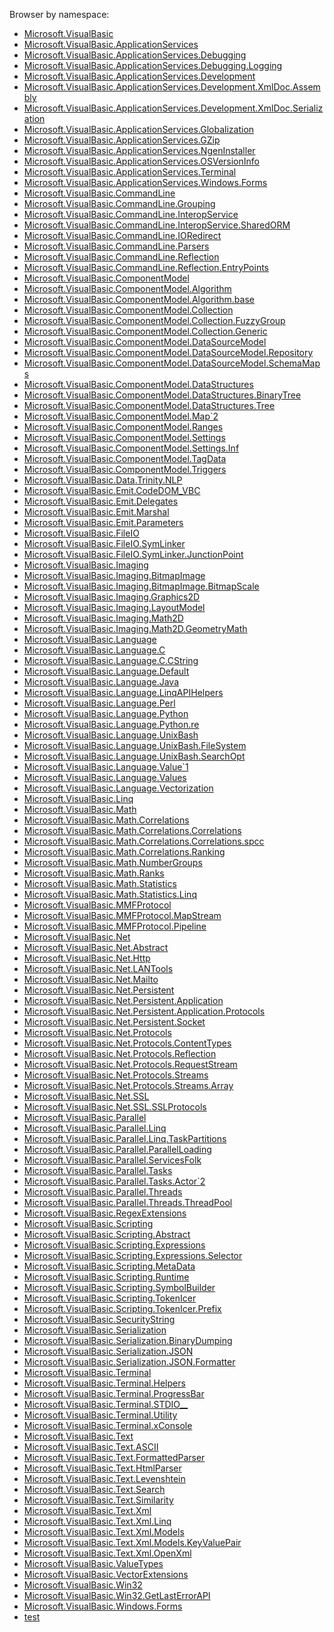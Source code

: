 Browser by namespace:

+ <a href="#" onClick="load('/docs/Microsoft.VisualBasic/index.md')">Microsoft.VisualBasic</a>
+ <a href="#" onClick="load('/docs/Microsoft.VisualBasic.ApplicationServices/index.md')">Microsoft.VisualBasic.ApplicationServices</a>
+ <a href="#" onClick="load('/docs/Microsoft.VisualBasic.ApplicationServices.Debugging/index.md')">Microsoft.VisualBasic.ApplicationServices.Debugging</a>
+ <a href="#" onClick="load('/docs/Microsoft.VisualBasic.ApplicationServices.Debugging.Logging/index.md')">Microsoft.VisualBasic.ApplicationServices.Debugging.Logging</a>
+ <a href="#" onClick="load('/docs/Microsoft.VisualBasic.ApplicationServices.Development/index.md')">Microsoft.VisualBasic.ApplicationServices.Development</a>
+ <a href="#" onClick="load('/docs/Microsoft.VisualBasic.ApplicationServices.Development.XmlDoc.Assembly/index.md')">Microsoft.VisualBasic.ApplicationServices.Development.XmlDoc.Assembly</a>
+ <a href="#" onClick="load('/docs/Microsoft.VisualBasic.ApplicationServices.Development.XmlDoc.Serialization/index.md')">Microsoft.VisualBasic.ApplicationServices.Development.XmlDoc.Serialization</a>
+ <a href="#" onClick="load('/docs/Microsoft.VisualBasic.ApplicationServices.Globalization/index.md')">Microsoft.VisualBasic.ApplicationServices.Globalization</a>
+ <a href="#" onClick="load('/docs/Microsoft.VisualBasic.ApplicationServices.GZip/index.md')">Microsoft.VisualBasic.ApplicationServices.GZip</a>
+ <a href="#" onClick="load('/docs/Microsoft.VisualBasic.ApplicationServices.NgenInstaller/index.md')">Microsoft.VisualBasic.ApplicationServices.NgenInstaller</a>
+ <a href="#" onClick="load('/docs/Microsoft.VisualBasic.ApplicationServices.OSVersionInfo/index.md')">Microsoft.VisualBasic.ApplicationServices.OSVersionInfo</a>
+ <a href="#" onClick="load('/docs/Microsoft.VisualBasic.ApplicationServices.Terminal/index.md')">Microsoft.VisualBasic.ApplicationServices.Terminal</a>
+ <a href="#" onClick="load('/docs/Microsoft.VisualBasic.ApplicationServices.Windows.Forms/index.md')">Microsoft.VisualBasic.ApplicationServices.Windows.Forms</a>
+ <a href="#" onClick="load('/docs/Microsoft.VisualBasic.CommandLine/index.md')">Microsoft.VisualBasic.CommandLine</a>
+ <a href="#" onClick="load('/docs/Microsoft.VisualBasic.CommandLine.Grouping/index.md')">Microsoft.VisualBasic.CommandLine.Grouping</a>
+ <a href="#" onClick="load('/docs/Microsoft.VisualBasic.CommandLine.InteropService/index.md')">Microsoft.VisualBasic.CommandLine.InteropService</a>
+ <a href="#" onClick="load('/docs/Microsoft.VisualBasic.CommandLine.InteropService.SharedORM/index.md')">Microsoft.VisualBasic.CommandLine.InteropService.SharedORM</a>
+ <a href="#" onClick="load('/docs/Microsoft.VisualBasic.CommandLine.IORedirect/index.md')">Microsoft.VisualBasic.CommandLine.IORedirect</a>
+ <a href="#" onClick="load('/docs/Microsoft.VisualBasic.CommandLine.Parsers/index.md')">Microsoft.VisualBasic.CommandLine.Parsers</a>
+ <a href="#" onClick="load('/docs/Microsoft.VisualBasic.CommandLine.Reflection/index.md')">Microsoft.VisualBasic.CommandLine.Reflection</a>
+ <a href="#" onClick="load('/docs/Microsoft.VisualBasic.CommandLine.Reflection.EntryPoints/index.md')">Microsoft.VisualBasic.CommandLine.Reflection.EntryPoints</a>
+ <a href="#" onClick="load('/docs/Microsoft.VisualBasic.ComponentModel/index.md')">Microsoft.VisualBasic.ComponentModel</a>
+ <a href="#" onClick="load('/docs/Microsoft.VisualBasic.ComponentModel.Algorithm/index.md')">Microsoft.VisualBasic.ComponentModel.Algorithm</a>
+ <a href="#" onClick="load('/docs/Microsoft.VisualBasic.ComponentModel.Algorithm.base/index.md')">Microsoft.VisualBasic.ComponentModel.Algorithm.base</a>
+ <a href="#" onClick="load('/docs/Microsoft.VisualBasic.ComponentModel.Collection/index.md')">Microsoft.VisualBasic.ComponentModel.Collection</a>
+ <a href="#" onClick="load('/docs/Microsoft.VisualBasic.ComponentModel.Collection.FuzzyGroup/index.md')">Microsoft.VisualBasic.ComponentModel.Collection.FuzzyGroup</a>
+ <a href="#" onClick="load('/docs/Microsoft.VisualBasic.ComponentModel.Collection.Generic/index.md')">Microsoft.VisualBasic.ComponentModel.Collection.Generic</a>
+ <a href="#" onClick="load('/docs/Microsoft.VisualBasic.ComponentModel.DataSourceModel/index.md')">Microsoft.VisualBasic.ComponentModel.DataSourceModel</a>
+ <a href="#" onClick="load('/docs/Microsoft.VisualBasic.ComponentModel.DataSourceModel.Repository/index.md')">Microsoft.VisualBasic.ComponentModel.DataSourceModel.Repository</a>
+ <a href="#" onClick="load('/docs/Microsoft.VisualBasic.ComponentModel.DataSourceModel.SchemaMaps/index.md')">Microsoft.VisualBasic.ComponentModel.DataSourceModel.SchemaMaps</a>
+ <a href="#" onClick="load('/docs/Microsoft.VisualBasic.ComponentModel.DataStructures/index.md')">Microsoft.VisualBasic.ComponentModel.DataStructures</a>
+ <a href="#" onClick="load('/docs/Microsoft.VisualBasic.ComponentModel.DataStructures.BinaryTree/index.md')">Microsoft.VisualBasic.ComponentModel.DataStructures.BinaryTree</a>
+ <a href="#" onClick="load('/docs/Microsoft.VisualBasic.ComponentModel.DataStructures.Tree/index.md')">Microsoft.VisualBasic.ComponentModel.DataStructures.Tree</a>
+ <a href="#" onClick="load('/docs/Microsoft.VisualBasic.ComponentModel.Map`2/index.md')">Microsoft.VisualBasic.ComponentModel.Map`2</a>
+ <a href="#" onClick="load('/docs/Microsoft.VisualBasic.ComponentModel.Ranges/index.md')">Microsoft.VisualBasic.ComponentModel.Ranges</a>
+ <a href="#" onClick="load('/docs/Microsoft.VisualBasic.ComponentModel.Settings/index.md')">Microsoft.VisualBasic.ComponentModel.Settings</a>
+ <a href="#" onClick="load('/docs/Microsoft.VisualBasic.ComponentModel.Settings.Inf/index.md')">Microsoft.VisualBasic.ComponentModel.Settings.Inf</a>
+ <a href="#" onClick="load('/docs/Microsoft.VisualBasic.ComponentModel.TagData/index.md')">Microsoft.VisualBasic.ComponentModel.TagData</a>
+ <a href="#" onClick="load('/docs/Microsoft.VisualBasic.ComponentModel.Triggers/index.md')">Microsoft.VisualBasic.ComponentModel.Triggers</a>
+ <a href="#" onClick="load('/docs/Microsoft.VisualBasic.Data.Trinity.NLP/index.md')">Microsoft.VisualBasic.Data.Trinity.NLP</a>
+ <a href="#" onClick="load('/docs/Microsoft.VisualBasic.Emit.CodeDOM_VBC/index.md')">Microsoft.VisualBasic.Emit.CodeDOM_VBC</a>
+ <a href="#" onClick="load('/docs/Microsoft.VisualBasic.Emit.Delegates/index.md')">Microsoft.VisualBasic.Emit.Delegates</a>
+ <a href="#" onClick="load('/docs/Microsoft.VisualBasic.Emit.Marshal/index.md')">Microsoft.VisualBasic.Emit.Marshal</a>
+ <a href="#" onClick="load('/docs/Microsoft.VisualBasic.Emit.Parameters/index.md')">Microsoft.VisualBasic.Emit.Parameters</a>
+ <a href="#" onClick="load('/docs/Microsoft.VisualBasic.FileIO/index.md')">Microsoft.VisualBasic.FileIO</a>
+ <a href="#" onClick="load('/docs/Microsoft.VisualBasic.FileIO.SymLinker/index.md')">Microsoft.VisualBasic.FileIO.SymLinker</a>
+ <a href="#" onClick="load('/docs/Microsoft.VisualBasic.FileIO.SymLinker.JunctionPoint/index.md')">Microsoft.VisualBasic.FileIO.SymLinker.JunctionPoint</a>
+ <a href="#" onClick="load('/docs/Microsoft.VisualBasic.Imaging/index.md')">Microsoft.VisualBasic.Imaging</a>
+ <a href="#" onClick="load('/docs/Microsoft.VisualBasic.Imaging.BitmapImage/index.md')">Microsoft.VisualBasic.Imaging.BitmapImage</a>
+ <a href="#" onClick="load('/docs/Microsoft.VisualBasic.Imaging.BitmapImage.BitmapScale/index.md')">Microsoft.VisualBasic.Imaging.BitmapImage.BitmapScale</a>
+ <a href="#" onClick="load('/docs/Microsoft.VisualBasic.Imaging.Graphics2D/index.md')">Microsoft.VisualBasic.Imaging.Graphics2D</a>
+ <a href="#" onClick="load('/docs/Microsoft.VisualBasic.Imaging.LayoutModel/index.md')">Microsoft.VisualBasic.Imaging.LayoutModel</a>
+ <a href="#" onClick="load('/docs/Microsoft.VisualBasic.Imaging.Math2D/index.md')">Microsoft.VisualBasic.Imaging.Math2D</a>
+ <a href="#" onClick="load('/docs/Microsoft.VisualBasic.Imaging.Math2D.GeometryMath/index.md')">Microsoft.VisualBasic.Imaging.Math2D.GeometryMath</a>
+ <a href="#" onClick="load('/docs/Microsoft.VisualBasic.Language/index.md')">Microsoft.VisualBasic.Language</a>
+ <a href="#" onClick="load('/docs/Microsoft.VisualBasic.Language.C/index.md')">Microsoft.VisualBasic.Language.C</a>
+ <a href="#" onClick="load('/docs/Microsoft.VisualBasic.Language.C.CString/index.md')">Microsoft.VisualBasic.Language.C.CString</a>
+ <a href="#" onClick="load('/docs/Microsoft.VisualBasic.Language.Default/index.md')">Microsoft.VisualBasic.Language.Default</a>
+ <a href="#" onClick="load('/docs/Microsoft.VisualBasic.Language.Java/index.md')">Microsoft.VisualBasic.Language.Java</a>
+ <a href="#" onClick="load('/docs/Microsoft.VisualBasic.Language.LinqAPIHelpers/index.md')">Microsoft.VisualBasic.Language.LinqAPIHelpers</a>
+ <a href="#" onClick="load('/docs/Microsoft.VisualBasic.Language.Perl/index.md')">Microsoft.VisualBasic.Language.Perl</a>
+ <a href="#" onClick="load('/docs/Microsoft.VisualBasic.Language.Python/index.md')">Microsoft.VisualBasic.Language.Python</a>
+ <a href="#" onClick="load('/docs/Microsoft.VisualBasic.Language.Python.re/index.md')">Microsoft.VisualBasic.Language.Python.re</a>
+ <a href="#" onClick="load('/docs/Microsoft.VisualBasic.Language.UnixBash/index.md')">Microsoft.VisualBasic.Language.UnixBash</a>
+ <a href="#" onClick="load('/docs/Microsoft.VisualBasic.Language.UnixBash.FileSystem/index.md')">Microsoft.VisualBasic.Language.UnixBash.FileSystem</a>
+ <a href="#" onClick="load('/docs/Microsoft.VisualBasic.Language.UnixBash.SearchOpt/index.md')">Microsoft.VisualBasic.Language.UnixBash.SearchOpt</a>
+ <a href="#" onClick="load('/docs/Microsoft.VisualBasic.Language.Value`1/index.md')">Microsoft.VisualBasic.Language.Value`1</a>
+ <a href="#" onClick="load('/docs/Microsoft.VisualBasic.Language.Values/index.md')">Microsoft.VisualBasic.Language.Values</a>
+ <a href="#" onClick="load('/docs/Microsoft.VisualBasic.Language.Vectorization/index.md')">Microsoft.VisualBasic.Language.Vectorization</a>
+ <a href="#" onClick="load('/docs/Microsoft.VisualBasic.Linq/index.md')">Microsoft.VisualBasic.Linq</a>
+ <a href="#" onClick="load('/docs/Microsoft.VisualBasic.Math/index.md')">Microsoft.VisualBasic.Math</a>
+ <a href="#" onClick="load('/docs/Microsoft.VisualBasic.Math.Correlations/index.md')">Microsoft.VisualBasic.Math.Correlations</a>
+ <a href="#" onClick="load('/docs/Microsoft.VisualBasic.Math.Correlations.Correlations/index.md')">Microsoft.VisualBasic.Math.Correlations.Correlations</a>
+ <a href="#" onClick="load('/docs/Microsoft.VisualBasic.Math.Correlations.Correlations.spcc/index.md')">Microsoft.VisualBasic.Math.Correlations.Correlations.spcc</a>
+ <a href="#" onClick="load('/docs/Microsoft.VisualBasic.Math.Correlations.Ranking/index.md')">Microsoft.VisualBasic.Math.Correlations.Ranking</a>
+ <a href="#" onClick="load('/docs/Microsoft.VisualBasic.Math.NumberGroups/index.md')">Microsoft.VisualBasic.Math.NumberGroups</a>
+ <a href="#" onClick="load('/docs/Microsoft.VisualBasic.Math.Ranks/index.md')">Microsoft.VisualBasic.Math.Ranks</a>
+ <a href="#" onClick="load('/docs/Microsoft.VisualBasic.Math.Statistics/index.md')">Microsoft.VisualBasic.Math.Statistics</a>
+ <a href="#" onClick="load('/docs/Microsoft.VisualBasic.Math.Statistics.Linq/index.md')">Microsoft.VisualBasic.Math.Statistics.Linq</a>
+ <a href="#" onClick="load('/docs/Microsoft.VisualBasic.MMFProtocol/index.md')">Microsoft.VisualBasic.MMFProtocol</a>
+ <a href="#" onClick="load('/docs/Microsoft.VisualBasic.MMFProtocol.MapStream/index.md')">Microsoft.VisualBasic.MMFProtocol.MapStream</a>
+ <a href="#" onClick="load('/docs/Microsoft.VisualBasic.MMFProtocol.Pipeline/index.md')">Microsoft.VisualBasic.MMFProtocol.Pipeline</a>
+ <a href="#" onClick="load('/docs/Microsoft.VisualBasic.Net/index.md')">Microsoft.VisualBasic.Net</a>
+ <a href="#" onClick="load('/docs/Microsoft.VisualBasic.Net.Abstract/index.md')">Microsoft.VisualBasic.Net.Abstract</a>
+ <a href="#" onClick="load('/docs/Microsoft.VisualBasic.Net.Http/index.md')">Microsoft.VisualBasic.Net.Http</a>
+ <a href="#" onClick="load('/docs/Microsoft.VisualBasic.Net.LANTools/index.md')">Microsoft.VisualBasic.Net.LANTools</a>
+ <a href="#" onClick="load('/docs/Microsoft.VisualBasic.Net.Mailto/index.md')">Microsoft.VisualBasic.Net.Mailto</a>
+ <a href="#" onClick="load('/docs/Microsoft.VisualBasic.Net.Persistent/index.md')">Microsoft.VisualBasic.Net.Persistent</a>
+ <a href="#" onClick="load('/docs/Microsoft.VisualBasic.Net.Persistent.Application/index.md')">Microsoft.VisualBasic.Net.Persistent.Application</a>
+ <a href="#" onClick="load('/docs/Microsoft.VisualBasic.Net.Persistent.Application.Protocols/index.md')">Microsoft.VisualBasic.Net.Persistent.Application.Protocols</a>
+ <a href="#" onClick="load('/docs/Microsoft.VisualBasic.Net.Persistent.Socket/index.md')">Microsoft.VisualBasic.Net.Persistent.Socket</a>
+ <a href="#" onClick="load('/docs/Microsoft.VisualBasic.Net.Protocols/index.md')">Microsoft.VisualBasic.Net.Protocols</a>
+ <a href="#" onClick="load('/docs/Microsoft.VisualBasic.Net.Protocols.ContentTypes/index.md')">Microsoft.VisualBasic.Net.Protocols.ContentTypes</a>
+ <a href="#" onClick="load('/docs/Microsoft.VisualBasic.Net.Protocols.Reflection/index.md')">Microsoft.VisualBasic.Net.Protocols.Reflection</a>
+ <a href="#" onClick="load('/docs/Microsoft.VisualBasic.Net.Protocols.RequestStream/index.md')">Microsoft.VisualBasic.Net.Protocols.RequestStream</a>
+ <a href="#" onClick="load('/docs/Microsoft.VisualBasic.Net.Protocols.Streams/index.md')">Microsoft.VisualBasic.Net.Protocols.Streams</a>
+ <a href="#" onClick="load('/docs/Microsoft.VisualBasic.Net.Protocols.Streams.Array/index.md')">Microsoft.VisualBasic.Net.Protocols.Streams.Array</a>
+ <a href="#" onClick="load('/docs/Microsoft.VisualBasic.Net.SSL/index.md')">Microsoft.VisualBasic.Net.SSL</a>
+ <a href="#" onClick="load('/docs/Microsoft.VisualBasic.Net.SSL.SSLProtocols/index.md')">Microsoft.VisualBasic.Net.SSL.SSLProtocols</a>
+ <a href="#" onClick="load('/docs/Microsoft.VisualBasic.Parallel/index.md')">Microsoft.VisualBasic.Parallel</a>
+ <a href="#" onClick="load('/docs/Microsoft.VisualBasic.Parallel.Linq/index.md')">Microsoft.VisualBasic.Parallel.Linq</a>
+ <a href="#" onClick="load('/docs/Microsoft.VisualBasic.Parallel.Linq.TaskPartitions/index.md')">Microsoft.VisualBasic.Parallel.Linq.TaskPartitions</a>
+ <a href="#" onClick="load('/docs/Microsoft.VisualBasic.Parallel.ParallelLoading/index.md')">Microsoft.VisualBasic.Parallel.ParallelLoading</a>
+ <a href="#" onClick="load('/docs/Microsoft.VisualBasic.Parallel.ServicesFolk/index.md')">Microsoft.VisualBasic.Parallel.ServicesFolk</a>
+ <a href="#" onClick="load('/docs/Microsoft.VisualBasic.Parallel.Tasks/index.md')">Microsoft.VisualBasic.Parallel.Tasks</a>
+ <a href="#" onClick="load('/docs/Microsoft.VisualBasic.Parallel.Tasks.Actor`2/index.md')">Microsoft.VisualBasic.Parallel.Tasks.Actor`2</a>
+ <a href="#" onClick="load('/docs/Microsoft.VisualBasic.Parallel.Threads/index.md')">Microsoft.VisualBasic.Parallel.Threads</a>
+ <a href="#" onClick="load('/docs/Microsoft.VisualBasic.Parallel.Threads.ThreadPool/index.md')">Microsoft.VisualBasic.Parallel.Threads.ThreadPool</a>
+ <a href="#" onClick="load('/docs/Microsoft.VisualBasic.RegexExtensions/index.md')">Microsoft.VisualBasic.RegexExtensions</a>
+ <a href="#" onClick="load('/docs/Microsoft.VisualBasic.Scripting/index.md')">Microsoft.VisualBasic.Scripting</a>
+ <a href="#" onClick="load('/docs/Microsoft.VisualBasic.Scripting.Abstract/index.md')">Microsoft.VisualBasic.Scripting.Abstract</a>
+ <a href="#" onClick="load('/docs/Microsoft.VisualBasic.Scripting.Expressions/index.md')">Microsoft.VisualBasic.Scripting.Expressions</a>
+ <a href="#" onClick="load('/docs/Microsoft.VisualBasic.Scripting.Expressions.Selector/index.md')">Microsoft.VisualBasic.Scripting.Expressions.Selector</a>
+ <a href="#" onClick="load('/docs/Microsoft.VisualBasic.Scripting.MetaData/index.md')">Microsoft.VisualBasic.Scripting.MetaData</a>
+ <a href="#" onClick="load('/docs/Microsoft.VisualBasic.Scripting.Runtime/index.md')">Microsoft.VisualBasic.Scripting.Runtime</a>
+ <a href="#" onClick="load('/docs/Microsoft.VisualBasic.Scripting.SymbolBuilder/index.md')">Microsoft.VisualBasic.Scripting.SymbolBuilder</a>
+ <a href="#" onClick="load('/docs/Microsoft.VisualBasic.Scripting.TokenIcer/index.md')">Microsoft.VisualBasic.Scripting.TokenIcer</a>
+ <a href="#" onClick="load('/docs/Microsoft.VisualBasic.Scripting.TokenIcer.Prefix/index.md')">Microsoft.VisualBasic.Scripting.TokenIcer.Prefix</a>
+ <a href="#" onClick="load('/docs/Microsoft.VisualBasic.SecurityString/index.md')">Microsoft.VisualBasic.SecurityString</a>
+ <a href="#" onClick="load('/docs/Microsoft.VisualBasic.Serialization/index.md')">Microsoft.VisualBasic.Serialization</a>
+ <a href="#" onClick="load('/docs/Microsoft.VisualBasic.Serialization.BinaryDumping/index.md')">Microsoft.VisualBasic.Serialization.BinaryDumping</a>
+ <a href="#" onClick="load('/docs/Microsoft.VisualBasic.Serialization.JSON/index.md')">Microsoft.VisualBasic.Serialization.JSON</a>
+ <a href="#" onClick="load('/docs/Microsoft.VisualBasic.Serialization.JSON.Formatter/index.md')">Microsoft.VisualBasic.Serialization.JSON.Formatter</a>
+ <a href="#" onClick="load('/docs/Microsoft.VisualBasic.Terminal/index.md')">Microsoft.VisualBasic.Terminal</a>
+ <a href="#" onClick="load('/docs/Microsoft.VisualBasic.Terminal.Helpers/index.md')">Microsoft.VisualBasic.Terminal.Helpers</a>
+ <a href="#" onClick="load('/docs/Microsoft.VisualBasic.Terminal.ProgressBar/index.md')">Microsoft.VisualBasic.Terminal.ProgressBar</a>
+ <a href="#" onClick="load('/docs/Microsoft.VisualBasic.Terminal.STDIO__/index.md')">Microsoft.VisualBasic.Terminal.STDIO__</a>
+ <a href="#" onClick="load('/docs/Microsoft.VisualBasic.Terminal.Utility/index.md')">Microsoft.VisualBasic.Terminal.Utility</a>
+ <a href="#" onClick="load('/docs/Microsoft.VisualBasic.Terminal.xConsole/index.md')">Microsoft.VisualBasic.Terminal.xConsole</a>
+ <a href="#" onClick="load('/docs/Microsoft.VisualBasic.Text/index.md')">Microsoft.VisualBasic.Text</a>
+ <a href="#" onClick="load('/docs/Microsoft.VisualBasic.Text.ASCII/index.md')">Microsoft.VisualBasic.Text.ASCII</a>
+ <a href="#" onClick="load('/docs/Microsoft.VisualBasic.Text.FormattedParser/index.md')">Microsoft.VisualBasic.Text.FormattedParser</a>
+ <a href="#" onClick="load('/docs/Microsoft.VisualBasic.Text.HtmlParser/index.md')">Microsoft.VisualBasic.Text.HtmlParser</a>
+ <a href="#" onClick="load('/docs/Microsoft.VisualBasic.Text.Levenshtein/index.md')">Microsoft.VisualBasic.Text.Levenshtein</a>
+ <a href="#" onClick="load('/docs/Microsoft.VisualBasic.Text.Search/index.md')">Microsoft.VisualBasic.Text.Search</a>
+ <a href="#" onClick="load('/docs/Microsoft.VisualBasic.Text.Similarity/index.md')">Microsoft.VisualBasic.Text.Similarity</a>
+ <a href="#" onClick="load('/docs/Microsoft.VisualBasic.Text.Xml/index.md')">Microsoft.VisualBasic.Text.Xml</a>
+ <a href="#" onClick="load('/docs/Microsoft.VisualBasic.Text.Xml.Linq/index.md')">Microsoft.VisualBasic.Text.Xml.Linq</a>
+ <a href="#" onClick="load('/docs/Microsoft.VisualBasic.Text.Xml.Models/index.md')">Microsoft.VisualBasic.Text.Xml.Models</a>
+ <a href="#" onClick="load('/docs/Microsoft.VisualBasic.Text.Xml.Models.KeyValuePair/index.md')">Microsoft.VisualBasic.Text.Xml.Models.KeyValuePair</a>
+ <a href="#" onClick="load('/docs/Microsoft.VisualBasic.Text.Xml.OpenXml/index.md')">Microsoft.VisualBasic.Text.Xml.OpenXml</a>
+ <a href="#" onClick="load('/docs/Microsoft.VisualBasic.ValueTypes/index.md')">Microsoft.VisualBasic.ValueTypes</a>
+ <a href="#" onClick="load('/docs/Microsoft.VisualBasic.VectorExtensions/index.md')">Microsoft.VisualBasic.VectorExtensions</a>
+ <a href="#" onClick="load('/docs/Microsoft.VisualBasic.Win32/index.md')">Microsoft.VisualBasic.Win32</a>
+ <a href="#" onClick="load('/docs/Microsoft.VisualBasic.Win32.GetLastErrorAPI/index.md')">Microsoft.VisualBasic.Win32.GetLastErrorAPI</a>
+ <a href="#" onClick="load('/docs/Microsoft.VisualBasic.Windows.Forms/index.md')">Microsoft.VisualBasic.Windows.Forms</a>
+ <a href="#" onClick="load('/docs/test/index.md')">test</a>